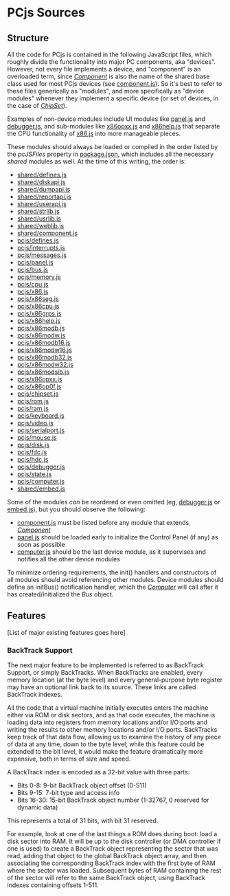 PCjs Sources
===

Structure
---
All the code for PCjs is contained in the following JavaScript files, which roughly divide the
functionality into major PC components, aka "devices".  However, not every file implements a device,
and "component" is an overloaded term, since *[Component](/docs/pcjs/component/)* is also the name of
the shared base class used for most PCjs devices (see [component.js](../../shared/lib/component.js)).
So it's best to refer to these files generically as "modules", and more specifically as "device modules"
whenever they implement a specific device (or set of devices, in the case of [*ChipSet*](/docs/pcjs/chipset/)).

Examples of non-device modules include UI modules like [panel.js](panel.js) and [debugger.js](debugger.js),
and sub-modules like [x86opxx.js](x86opxx.js) and [x86help.js](x86help.js) that separate the CPU functionality
of [x86.js](x86.js) into more manageable pieces.

These modules should always be loaded or compiled in the order listed by the *pcJSFiles* property in
[package.json](../../../package.json), which includes all the necessary *shared* modules as well.
At the time of this writing, the order is:

* [shared/defines.js](../../shared/lib/defines.js)
* [shared/diskapi.js](../../shared/lib/diskapi.js)
* [shared/dumpapi.js](../../shared/lib/dumpapi.js)
* [shared/reportapi.js](../../shared/lib/reportapi.js)
* [shared/userapi.js](../../shared/lib/userapi.js)
* [shared/strlib.js](../../shared/lib/strlib.js)
* [shared/usrlib.js](../../shared/lib/usrlib.js)
* [shared/weblib.js](../../shared/lib/weblib.js)
* [shared/component.js](../../shared/lib/component.js)
* [pcjs/defines.js](defines.js)
* [pcjs/interrupts.js](interrupts.js)
* [pcjs/messages.js](messages.js)
* [pcjs/panel.js](panel.js)
* [pcjs/bus.js](bus.js)
* [pcjs/memory.js](memory.js)
* [pcjs/cpu.js](cpu.js)
* [pcjs/x86.js](x86.js)
* [pcjs/x86seg.js](x86seg.js)
* [pcjs/x86cpu.js](x86cpu.js)
* [pcjs/x86grps.js](x86grps.js)
* [pcjs/x86help.js](x86help.js)
* [pcjs/x86modb.js](x86modb.js)
* [pcjs/x86modw.js](x86modw.js)
* [pcjs/x86modb16.js](x86modb16.js)
* [pcjs/x86modw16.js](x86modw16.js)
* [pcjs/x86modb32.js](x86modb32.js)
* [pcjs/x86modw32.js](x86modw32.js)
* [pcjs/x86modsib.js](x86modsib.js)
* [pcjs/x86opxx.js](x86opxx.js)
* [pcjs/x86op0f.js](x86op0f.js)
* [pcjs/chipset.js](chipset.js)
* [pcjs/rom.js](rom.js)
* [pcjs/ram.js](ram.js)
* [pcjs/keyboard.js](keyboard.js)
* [pcjs/video.js](video.js)
* [pcjs/serialport.js](serialport.js)
* [pcjs/mouse.js](mouse.js)
* [pcjs/disk.js](disk.js)
* [pcjs/fdc.js](fdc.js)
* [pcjs/hdc.js](hdc.js)
* [pcjs/debugger.js](debugger.js)
* [pcjs/state.js](state.js)
* [pcjs/computer.js](computer.js)
* [shared/embed.js](../../shared/lib/embed.js)

Some of the modules *can* be reordered or even omitted (eg, [debugger.js](debugger.js) or
[embed.js](../../shared/lib/embed.js)), but you should observe the following:

* [component.js](../../shared/lib/component.js) must be listed before any module that extends [*Component*](/docs/pcjs/component/)
* [panel.js](panel.js) should be loaded early to initialize the Control Panel (if any) as soon as possible
* [computer.js](computer.js) should be the last device module, as it supervises and notifies all the other device modules

To minimize ordering requirements, the init() handlers and constructors of all modules should avoid
referencing other modules.  Device modules should define an initBus() notification handler, which the
[*Computer*](/docs/pcjs/computer/) will call after it has created/initialized the *Bus* object.

Features
---

[List of major existing features goes here]

### BackTrack Support

The next major feature to be implemented is referred to as BackTrack Support, or simply BackTracks.  When BackTracks
are enabled, every memory location (at the byte level) and every general-purpose byte register may have an optional link
back to its source.  These links are called BackTrack indexes.

All the code that a virtual machine initially executes enters the machine either via ROM or disk sectors, and as that
code executes, the machine is loading data into registers from memory locations and/or I/O ports and writing the results
to other memory locations and/or I/O ports.  BackTracks keep track of that data flow, allowing us to examine the history
of any piece of data at any time, down to the byte level; while this feature could be extended to the bit level, it
would make the feature dramatically more expensive, both in terms of size and speed.

A BackTrack index is encoded as a 32-bit value with three parts:

- Bits 0-8: 9-bit BackTrack object offset (0-511)
- Bits 9-15: 7-bit type and access info
- Bits 16-30: 15-bit BackTrack object number (1-32767, 0 reserved for dynamic data)

This represents a total of 31 bits, with bit 31 reserved.

For example, look at one of the last things a ROM does during boot: load a disk sector into RAM.  It will be up to the
disk controller (or DMA controller if one is used) to create a BackTrack object representing the sector that was read,
adding that object to the global BackTrack object array, and then associating the corresponding BackTrack index with
the first byte of RAM where the sector was loaded.  Subsequent bytes of RAM containing the rest of the sector will refer
to the same BackTrack object, using BackTrack indexes containing offsets 1-511.
